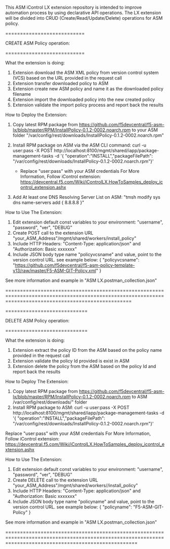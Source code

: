 This ASM iControl LX extension repository is intended to improve automation process by using declarative API operations.
The LX extension will be divided into CRUD (Create/Read/Update/Delete) operations for ASM policy.



===========================

CREATE ASM Policy operation:

===========================

What the extension is doing:
1. Extension download the ASM XML policy from version control system (VCS) based on the URL provided in the request call
2. Extension transfer downloaded policy to ASM
3. Extension create new ASM policy and name it as the downloaded policy filename
4. Extension import the downloaded policy into the new created policy
5. Extension validate the import policy process and report back the results


How to Deploy the Extension:
1. Copy latest RPM package from https://github.com/f5devcentral/f5-asm-lx/blob/master/RPM/InstallPolicy-0.1.2-0002.noarch.rpm to your ASM folder "/var/config/rest/downloads/InstallPolicy-0.1.2-0002.noarch.rpm" 
2. Install RPM package on ASM via the ASM CLI command: 
curl -u user:pass -X POST http://localhost:8100/mgmt/shared/iapp/package-management-tasks -d '{ "operation":"INSTALL","packageFilePath": "/var/config/rest/downloads/InstallPolicy-0.1.2-0002.noarch.rpm"}'

    - Replace "user:pass" with your ASM credentials
      For More Information, Follow iControl extension:                      https://devcentral.f5.com/Wiki/iControlLX.HowToSamples_deploy_icontrol_extension.ashx

3. Add At least one DNS Resolving Server List on ASM: "tmsh modify sys dns name-servers add { 8.8.8.8 }"



How to Use The Extension:
1. Edit extension default const variables to your environment: "username", "password", "ver", "DEBUG"
2. Create POST call to the extension URL "your_ASM_Address"/mgmt/shared/workers/install_policy"
3. Include HTTP Headers: "Content-Type: application/json" and "Authorization: Basic xxxxxxx"
4. Include JSON body type name "policyvcsname" and value, point to the version control URL. see example below:
{ "policyvcsname": "https://github.com/f5devcentral/f5-asm-policy-template-v13/raw/master/F5-ASM-GIT-Policy.xml" }

See more information and example in "ASM LX.postman_collection.json"

=======================================================================================================================================================


============================

DELETE ASM Policy operation:

============================

What the extension is doing:
1. Extension extract the policy ID from the ASM based on the policy name provided in the request call
2. Extension validate the policy Id provided is exist in ASM
3. Extension delete the policy from the ASM based on the policy Id and report back the results

How to Deploy The Extension:
1. Copy latest RPM package from https://github.com/f5devcentral/f5-asm-lx/blob/master/RPM/InstallPolicy-0.1.2-0002.noarch.rpm to ASM /var/config/rest/downloads/" folder
2. Install RPM package to ASM: curl -u user:pass -X POST http://localhost:8100/mgmt/shared/iapp/package-management-tasks -d '{ "operation":"INSTALL","packageFilePath": "/var/config/rest/downloads/InstallPolicy-0.1.2-0002.noarch.rpm"}'

Replace "user:pass" with your ASM credentials
For More Information, Follow iControl extension: https://devcentral.f5.com/Wiki/iControlLX.HowToSamples_deploy_icontrol_extension.ashx

How to Use The Extension:
1. Edit extension default const variables to your environment: "username", "password", "ver", "DEBUG"
2. Create DELETE call to the extension URL "your_ASM_Address"/mgmt/shared/workers//install_policy"
3. Include HTTP Headers: "Content-Type: application/json" and "Authorization: Basic xxxxxxx"
4. Include JSON body type name "policyname" and value, point to the version control URL. see example below:
{ "policyname": "F5-ASM-GIT-Policy" }

See more information and example in "ASM LX.postman_collection.json"

=========================================================================================================================================================
